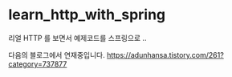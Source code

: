 # learn_http_with_spring
리얼 HTTP 를 보면서 예제코드를 스프링으로 ..

다음의 블로그에서 연재중입니다. 
https://adunhansa.tistory.com/261?category=737877
